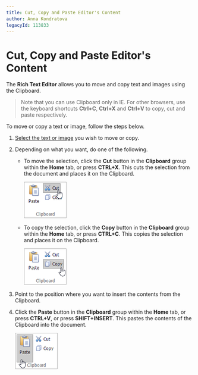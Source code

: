```yaml
---
title: Cut, Copy and Paste Editor's Content
author: Anna Kondratova
legacyId: 113833
---
```

# Cut, Copy and Paste Editor's Content
The **Rich Text Editor** allows you to move and copy text and images using the Clipboard.

> Note that you can use Clipboard only in IE. For other browsers, use the keyboard shortcuts **Ctrl+C**, **Ctrl+X** and **Ctrl+V** to copy, cut and paste respectively.

To move or copy a text or image, follow the steps below.
1. [Select the text or image](select-text.md) you wish to move or copy.
2. Depending on what you want, do one of the following.
	* To move the selection, click the **Cut** button in the **Clipboard** group within the **Home** tab, or press **CTRL+X**. This cuts the selection from the document and places it on the Clipboard.
		
		![EUD_ASPxRichEdit_Home_Cut](../../../images/img117820.png)
	* To copy the selection, click the **Copy** button in the **Clipboard** group within the **Home** tab, or press **CTRL+C**. This copies the selection and places it on the Clipboard.
		
		![EUD_ASPxRichEdit_Home_Copy](../../../images/img117819.png)
3. Point to the position where you want to insert the contents from the Clipboard.
4. Click the **Paste** button in the **Clipboard** group within the **Home** tab, or press **CTRL+V**, or press **SHIFT+INSERT**. This pastes the contents of the Clipboard into the document.
	
	![EUD_ASPxRichEdit_Home_Paste](../../../images/img117821.png)